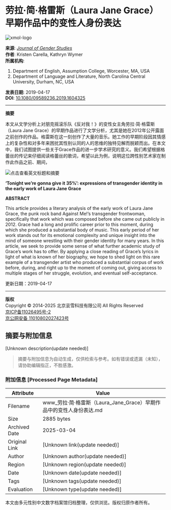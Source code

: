 # 劳拉·简·格雷斯（Laura Jane Grace）早期作品中的变性人身份表达

![xmol-logo](https://scdn.x-mol.com/jcss/images/logo-new.jpg)

**来源**: [_Journal of Gender Studies_](https://www.x-mol.com/ref/1661)  
**作者**: Kristen Carella, Kathryn Wymer  
**所属机构**:  
1. Department of English, Assumption College, Worcester, MA, USA  
2. Department of Language and Literature, North Carolina Central University, Durham, NC, USA  

**发表日期**: 2019-04-17  
**DOI**: [10.1080/09589236.2019.1604325](https://doi.org/10.1080/09589236.2019.1604325)

---

**摘要**

本文从文学分析上对朋克摇滚乐队《反对我！》的变性女主角劳拉·简·格雷斯（Laura Jane Grace）的早期作品进行了文学分析，尤其是她在2012年公开露面之前创作的作品。格雷斯在这一刻创作了大量的音乐。她工作的早期阶段因其情感上的复杂性和对多年来困扰其性别认同的人的思维的独特见解而脱颖而出。在本文中，我们试图提供一些关于Grace作品的进一步学术研究的意义。我们希望根据格蕾丝的传记来仔细阅读格蕾丝的歌词，希望以此为例，说明这位跨性别艺术家在制作此作品之前、期间，

![点击查看英文标题和摘要](https://scdn.x-mol.com/jcss/images/paperTranslation.png "点击查看英文标题和摘要")

**‘Tonight we’re gonna give it 35%’: expressions of transgender identity in the early work of Laura Jane Grace**

**ABSTRACT**

This article provides a literary analysis of the early work of Laura Jane Grace, the punk rock band Against Me!’s transgender frontwoman, specifically that work which was composed before she came out publicly in 2012. Grace had a long and prolific career prior to this moment, during which she produced a substantial body of music. This early period of her work stands out for its emotional complexity and unique insight into the mind of someone wrestling with their gender identity for many years. In this article, we seek to provide some sense of what further academic study of Grace’s work has to offer. By applying a close reading of Grace’s lyrics in light of what is known of her biography, we hope to shed light on this rare example of a transgender artist who produced a substantial corpus of work before, during, and right up to the moment of coming out, giving access to multiple stages of her struggle, evolution, and eventual self-acceptance.

更新日期：2019-04-17

---

**版权**  
Copyright © 2014-2025 北京衮雪科技有限公司 All Rights Reserved  
[京ICP备11026495号-2](https://beian.miit.gov.cn/)  
[京公网安备 11010802027423号](http://www.beian.gov.cn/portal/registerSystemInfo?recordcode=11010802027423)
<!-- tcd_original_link https://www.x-mol.com/paper/1347280920748642304/t?recommendPaper=1346208448510021632 -->


## 摘要与附加信息

<!-- tcd_abstract -->
[Unknown description(update needed)]
<!-- tcd_abstract_end -->

> 摘要与附加信息为自动生成，仅供检索与参考。如有错误或遗漏（未知），请协助编辑指正，不胜感激。

### 附加信息 [Processed Page Metadata]

| Attribute       | Value                                  |
|-----------------|----------------------------------------|
| Filename        | www_劳拉·简·格雷斯（Laura_Jane_Grace）早期作品中的变性人身份表达.md                             |
| Size            | 2885 bytes                           |
| Archived Date   | 2025-03-04                             |
| Original Link   | [Unknown link(update needed)]                       |
| Author          | [Unknown author(update needed)]                               |
| Region          | [Unknown region(update needed)]                               |
| Date            | [Unknown date(update needed)]                                 |
| Tags            | [Unknown tags(update needed)]                                 |
| Evaluation            | [Unknown type(update needed)]                                 |
<!-- tcd_table_end -->

本文由多元性别中文数字档案馆归档整理，仅供浏览。版权归原作者所有。
